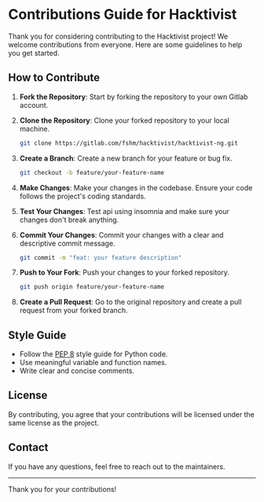 # Contributions Guide for Hacktivist

Thank you for considering contributing to the Hacktivist project! We welcome contributions from everyone. Here are some guidelines to help you get started.

## How to Contribute

1. **Fork the Repository**: Start by forking the repository to your own Gitlab account.

2. **Clone the Repository**: Clone your forked repository to your local machine.
   ```bash
   git clone https://gitlab.com/fshm/hacktivist/hacktivist-ng.git
   ```

3. **Create a Branch**: Create a new branch for your feature or bug fix.
   ```bash
   git checkout -b feature/your-feature-name
   ```

4. **Make Changes**: Make your changes in the codebase. Ensure your code follows the project's coding standards.

5. **Test Your Changes**: Test api using insomnia and make sure your changes don't break anything.


6. **Commit Your Changes**: Commit your changes with a clear and descriptive commit message.
   ```bash
   git commit -m "feat: your feature description"
   ```

7. **Push to Your Fork**: Push your changes to your forked repository.
   ```bash
   git push origin feature/your-feature-name
   ```

8. **Create a Pull Request**: Go to the original repository and create a pull request from your forked branch.

## Style Guide

- Follow the [PEP 8](https://www.python.org/dev/peps/pep-0008/) style guide for Python code.
- Use meaningful variable and function names.
- Write clear and concise comments.

## License

By contributing, you agree that your contributions will be licensed under the same license as the project.

## Contact

If you have any questions, feel free to reach out to the maintainers.

---

Thank you for your contributions!
